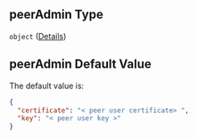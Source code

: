## peerAdmin Type

`object` ([Details](btpsa-usecase-properties-services-items-allof-1-then-allof-44-then-allof-2-then-properties-parameters-properties-peeradmin.md))

## peerAdmin Default Value

The default value is:

```json
{
  "certificate": "< peer user certificate> ",
  "key": "< peer user key >"
}
```
